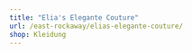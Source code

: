 ```yaml
---
title: "Elia's Elegante Couture"
url: /east-rockaway/elias-elegante-couture/
shop: Kleidung
---
```

